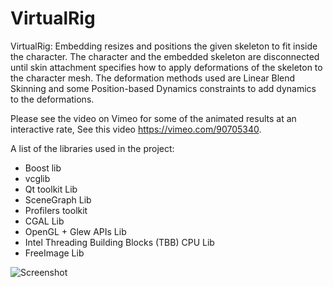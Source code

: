 VirtualRig
===================================

VirtualRig: Embedding resizes and positions the given skeleton to fit inside the character. The character and the embedded skeleton are disconnected until skin attachment specifies how to apply deformations of the skeleton to the character mesh. The deformation methods used are Linear Blend Skinning and some Position-based Dynamics constraints to add dynamics to the deformations.

Please see the video on Vimeo for some of the animated results at an interactive rate, See this video https://vimeo.com/90705340.

A list of the libraries used in the project:
- Boost lib
- vcglib
- Qt toolkit Lib
- SceneGraph Lib 
- Profilers toolkit
- CGAL Lib
- OpenGL + Glew APIs Lib
- Intel Threading Building Blocks (TBB) CPU Lib
- FreeImage Lib

![Screenshot](https://github.com/NadineAB/VirtualRig/blob/master/Screen%20Shot.png)
